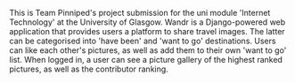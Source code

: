 This is Team Pinniped's project submission for the uni module 'Internet Technology' at the University of Glasgow. Wandr is a Django-powered web application that provides users a platform to share travel images. The latter can be categorised into 'have been' and 'want to go' destinations. Users can like each other's pictures, as well as add them to their own 'want to go' list. When logged in, a user can see a picture gallery of the highest ranked pictures, as well as the contributor ranking.
